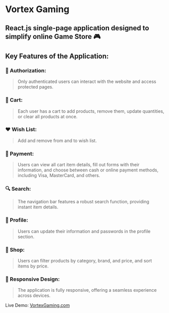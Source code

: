 # Vortex Gaming
## React.js single-page application designed to simplify online Game Store 🎮
 
## Key Features of the Application:
### 🔑 Authorization:
> Only authenticated users can interact with the website and access protected pages.

### 🛒 Cart:
> Each user has a cart to add products, remove them, update quantities, or clear all products at once.

### ❤ Wish List:
> Add and remove from and to wish list.
 

### 💸 Payment:
> Users can view all cart item details, fill out forms with their information, and choose between cash or online payment methods, including Visa, MasterCard, and others.

### 🔍 Search:
> The navigation bar features a robust search function, providing instant item details.

### 👤 Profile:
> Users can update their information and passwords in the profile section.

### 🛒 Shop:
> Users can filter products by category, brand, and price, and sort items by price.

### 🎨 Responsive Design:
> The application is fully responsive, offering a seamless experience across devices.

Live Demo: [VortexGaming.com](#)
